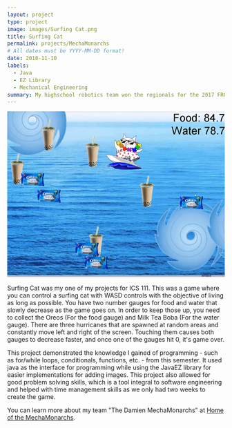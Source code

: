 ```yaml
---
layout: project
type: project
image: images/Surfing Cat.png	
title: Surfing Cat
permalink: projects/MechaMonarchs
# All dates must be YYYY-MM-DD format!
date: 2018-11-10
labels:
  - Java
  - EZ Library
  - Mechanical Engineering
summary: My highschool robotics team won the regionals for the 2017 FRC competition.
---
```



<img class="ui large centered rounded image" src="/images/Surfing Cat Game.png">

Surfing Cat was my one of my projects for ICS 111. This was a game where you can control a surfing cat with WASD controls with the objective of living as long as possible. You have two number gauges for food and water that slowly decrease as the game goes on. In order to keep those up, you need to collect the Oreos (For the food gauge) and Milk Tea Boba (For the water gauge). There are three hurricanes that are spawned at random areas and constantly move left and right of the screen. Touching them causes both gauges to decrease faster, and once one of the gauges hit 0, it's game over.

This project demonstrated the knowledge I gained of programming - such as for/while loops, conditionals, functions, etc. - from this semester. It used java as the interface for programming while using the JavaEZ library for easier implementations for adding images. This project also allowed for good problem solving skills, which is a tool integral to software engineering and helped with time management skills as we only had two weeks to create the game.


You can learn more about my team "The Damien MechaMonarchs" at [Home of the MechaMonarchs](https://team2896damien.wordpress.com/).
